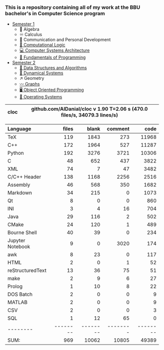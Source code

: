### This is a repository containing all of my work at the BBU bachelor's in Computer Science program

* [Semester 1](Semester1/)
    * 🔢 Algebra
    * ♾️ Calculus
    * 💬 Communication and Personal Development
    * [🔣 Computational Logic](Semester1/Computational%20Logic/)
    * [💻 Computer Systems Architecture](Semester1/Computer%20Systems%20Architecture/)
    * [🐍 Fundamentals of Programming](Semester1/Fundamentals%20of%20Programming/)
* [Semester 2](Semester2/)
    * [🌴 Data Structures and Algorithms](Semester2/Data%20Structures%20and%20Algorithms/)
    * [🔄 Dynamical Systems](Semester2/Dynamical%20Systems/)
    * ↗ Geometry
    * [〰️ Graphs](Semester2/Graphs/)
    * [🖥️ Object Oriented Programming](Semester2/Object%20Oriented%20Programming/)
    * [🐧 Operating Systems](Semester2/Operating%20Systems/)


cloc|github.com/AlDanial/cloc v 1.90  T=2.06 s (470.0 files/s, 34079.3 lines/s)
--- | ---

Language|files|blank|comment|code
:-------|-------:|-------:|-------:|-------:
TeX|119|1843|273|11968
C++|172|1964|527|11287
Python|192|3276|3721|10306
C|48|652|437|3822
XML|74|7|47|3482
C/C++ Header|138|1168|2256|2516
Assembly|46|568|350|1682
Markdown|34|215|0|1073
Qt|8|0|0|860
INI|3|4|16|704
Java|29|116|2|502
CMake|24|120|1|489
Bourne Shell|40|39|0|234
Jupyter Notebook|9|0|3020|174
awk|8|23|0|117
HTML|2|0|1|52
reStructuredText|13|36|75|51
make|2|9|6|27
Prolog|1|10|8|22
DOS Batch|2|0|0|9
MATLAB|2|0|0|9
CSV|2|0|0|3
SQL|1|12|65|0
--------|--------|--------|--------|--------
SUM:|969|10062|10805|49389


